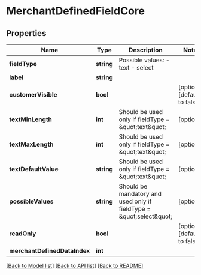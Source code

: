 # MerchantDefinedFieldCore

## Properties
Name | Type | Description | Notes
------------ | ------------- | ------------- | -------------
**fieldType** | **string** | Possible values: - text - select | 
**label** | **string** |  | 
**customerVisible** | **bool** |  | [optional] [default to false]
**textMinLength** | **int** | Should be used only if fieldType &#x3D; \&quot;text\&quot; | [optional] 
**textMaxLength** | **int** | Should be used only if fieldType &#x3D; \&quot;text\&quot; | [optional] 
**textDefaultValue** | **string** | Should be used only if fieldType &#x3D; \&quot;text\&quot; | [optional] 
**possibleValues** | **string** | Should be mandatory and used only if fieldType &#x3D; \&quot;select\&quot; | [optional] 
**readOnly** | **bool** |  | [optional] [default to false]
**merchantDefinedDataIndex** | **int** |  | 

[[Back to Model list]](../README.md#documentation-for-models) [[Back to API list]](../README.md#documentation-for-api-endpoints) [[Back to README]](../README.md)


